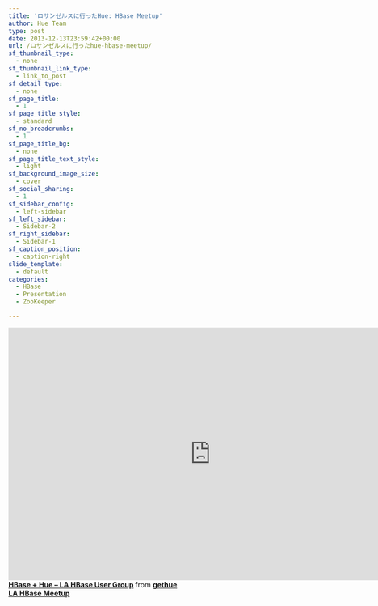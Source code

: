 ```yaml
---
title: 'ロサンゼルスに行ったHue: HBase Meetup'
author: Hue Team
type: post
date: 2013-12-13T23:59:42+00:00
url: /ロサンゼルスに行ったhue-hbase-meetup/
sf_thumbnail_type:
  - none
sf_thumbnail_link_type:
  - link_to_post
sf_detail_type:
  - none
sf_page_title:
  - 1
sf_page_title_style:
  - standard
sf_no_breadcrumbs:
  - 1
sf_page_title_bg:
  - none
sf_page_title_text_style:
  - light
sf_background_image_size:
  - cover
sf_social_sharing:
  - 1
sf_sidebar_config:
  - left-sidebar
sf_left_sidebar:
  - Sidebar-2
sf_right_sidebar:
  - Sidebar-1
sf_caption_position:
  - caption-right
slide_template:
  - default
categories:
  - HBase
  - Presentation
  - ZooKeeper

---
```

<iframe src="http://www.slideshare.net/slideshow/embed_code/29157913" height="500" width="800" frameborder="0" marginwidth="0" marginheight="0" scrolling="no"></iframe>

<div>
  <strong> <a title="HBase + Hue - LA HBase User Group" href="https://slideshare.net/gethue/hbase-hue-la-hbase-user-group" target="_blank">HBase + Hue &#8211; LA HBase User Group</a> </strong> from <strong><a href="http://www.slideshare.net/gethue" target="_blank">gethue</a></strong>
</div>

<div>
</div>

<div>
  <a href="http://www.meetup.com/Los-Angeles-HBase-User-group/events/152073322/"><strong>LA HBase Meetup</strong></a>
</div>